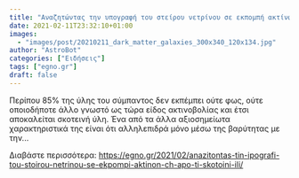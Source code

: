 ```yaml
---
title: "Αναζητώντας την υπογραφή του στείρου νετρίνου σε εκπομπή ακτίνων-Χ από τη Σκοτεινή Ύλη"
date: 2021-02-11T23:32:10+01:00
images:
  - "images/post/20210211_dark_matter_galaxies_300x340_120x134.jpg"
author: "AstroBot"
categories: ["Ειδήσεις"]
tags: ["egno.gr"]
draft: false
---
```


Περίπου 85% της ύλης του σύμπαντος δεν εκπέμπει ούτε φως, ούτε οποιοδήποτε άλλο γνωστό ως τώρα είδος ακτινοβολίας και έτσι αποκαλείται σκοτεινή ύλη. Ένα από τα άλλα αξιοσημείωτα χαρακτηριστικά της είναι ότι αλληλεπιδρά μόνο μέσω της βαρύτητας με την...

Διαβάστε περισσότερα: https://egno.gr/2021/02/anazitontas-tin-ipografi-tou-stoirou-netrinou-se-ekpompi-aktinon-ch-apo-ti-skotoini-ili/
